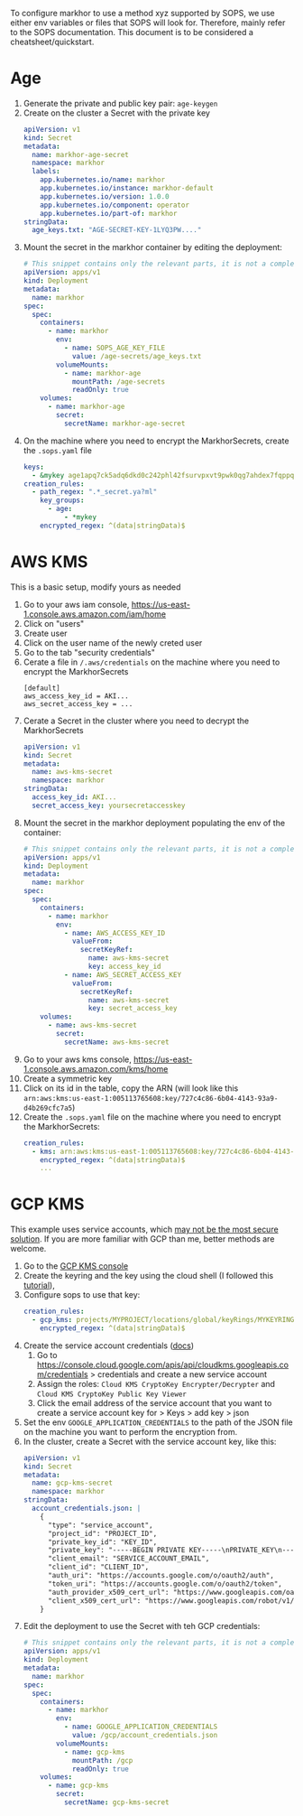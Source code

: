 To configure markhor to use a method xyz supported by SOPS, we use either env variables or files that SOPS will look for.
Therefore, mainly refer to the SOPS documentation. This document is to be considered a cheatsheet/quickstart.

# Age

1. Generate the private and public key pair: `age-keygen`
1. Create on the cluster a Secret with the private key
   ```yaml
   apiVersion: v1
   kind: Secret
   metadata:
     name: markhor-age-secret
     namespace: markhor
     labels:
       app.kubernetes.io/name: markhor
       app.kubernetes.io/instance: markhor-default
       app.kubernetes.io/version: 1.0.0
       app.kubernetes.io/component: operator
       app.kubernetes.io/part-of: markhor
   stringData:
     age_keys.txt: "AGE-SECRET-KEY-1LYQ3PW...."
   ```
1. Mount the secret in the markhor container by editing the deployment:
   ```yaml
   # This snippet contains only the relevant parts, it is not a complete deployment
   apiVersion: apps/v1
   kind: Deployment
   metadata:
     name: markhor
   spec:
     spec:
       containers:
         - name: markhor
           env:
             - name: SOPS_AGE_KEY_FILE
               value: /age-secrets/age_keys.txt
           volumeMounts:
             - name: markhor-age
               mountPath: /age-secrets
               readOnly: true
       volumes:
         - name: markhor-age
           secret:
             secretName: markhor-age-secret
   ```
1. On the machine where you need to encrypt the MarkhorSecrets, create the `.sops.yaml` file
   ```yaml
   keys:
     - &mykey age1apq7ck5adq6dkd0c242phl42fsurvpxvt9pwk0qg7ahdex7fqppqj8pe8y
   creation_rules:
     - path_regex: ".*_secret.ya?ml"
       key_groups:
         - age:
             - *mykey
       encrypted_regex: ^(data|stringData)$
   ```

# AWS KMS

This is a basic setup, modify yours as needed

1. Go to your aws iam console, https://us-east-1.console.aws.amazon.com/iam/home
1. Click on "users"
1. Create user
1. Click on the user name of the newly creted user
1. Go to the tab "security credentials"
1. Cerate a file in `/.aws/credentials` on the machine where you need to encrypt the MarkhorSecrets
   ```
   [default]
   aws_access_key_id = AKI...
   aws_secret_access_key = ...
   ```
1. Cerate a Secret in the cluster where you need to decrypt the MarkhorSecrets
   ```yaml
   apiVersion: v1
   kind: Secret
   metadata:
     name: aws-kms-secret
     namespace: markhor
   stringData:
     access_key_id: AKI...
     secret_access_key: yoursecretaccesskey
   ```
1. Mount the secret in the markhor deployment populating the env of the container:
   ```yaml
   # This snippet contains only the relevant parts, it is not a complete deployment
   apiVersion: apps/v1
   kind: Deployment
   metadata:
     name: markhor
   spec:
     spec:
       containers:
         - name: markhor
           env:
             - name: AWS_ACCESS_KEY_ID
               valueFrom:
                 secretKeyRef:
                   name: aws-kms-secret
                   key: access_key_id
             - name: AWS_SECRET_ACCESS_KEY
               valueFrom:
                 secretKeyRef:
                   name: aws-kms-secret
                   key: secret_access_key
       volumes:
         - name: aws-kms-secret
           secret:
             secretName: aws-kms-secret
   ```
1. Go to your aws kms console, https://us-east-1.console.aws.amazon.com/kms/home
1. Create a symmetric key
1. Click on its id in the table, copy the ARN (will look like this `arn:aws:kms:us-east-1:005113765608:key/727c4c86-6b04-4143-93a9-d4b269cfc7a5`)
1. Create the `.sops.yaml` file on the machine where you need to encrypt the MarkhorSecrets:
   ```yaml
   creation_rules:
     - kms: arn:aws:kms:us-east-1:005113765608:key/727c4c86-6b04-4143-93a9-d4b269cfc7a5
       encrypted_regex: ^(data|stringData)$
       ...
   ```

# GCP KMS

This example uses service accounts, which [may not be the most secure solution](https://cloud.google.com/docs/authentication/application-default-credentials). If you are more familiar with GCP than me, better methods are welcome.

1. Go to the [GCP KMS console](https://console.cloud.google.com/security/kms)
1. Create the keyring and the key using the cloud shell (I followed this [tutorial](https://codelabs.developers.google.com/codelabs/encrypt-and-decrypt-data-with-cloud-kms)),
1. Configure sops to use that key:
   ```yaml
   creation_rules:
     - gcp_kms: projects/MYPROJECT/locations/global/keyRings/MYKEYRING/cryptoKeys/MYKEYNAME
       encrypted_regex: ^(data|stringData)$
   ```
1. Create the service account credentials ([docs](https://cloud.google.com/iam/docs/keys-create-delete#creating))
   1. Go to https://console.cloud.google.com/apis/api/cloudkms.googleapis.com/credentials > credentials and create a new service account
   1. Assign the roles: `Cloud KMS CryptoKey Encrypter/Decrypter` and `Cloud KMS CryptoKey Public Key Viewer`
   1. Click the email address of the service account that you want to create a service account key for > Keys > add key > json
1. Set the env `GOOGLE_APPLICATION_CREDENTIALS` to the path of the JSON file on the machine you want to perform the encryption from.
1. In the cluster, create a Secret with the service account key, like this:
   ```yaml
   apiVersion: v1
   kind: Secret
   metadata:
     name: gcp-kms-secret
     namespace: markhor
   stringData:
     account_credentials.json: |
       {
         "type": "service_account",
         "project_id": "PROJECT_ID",
         "private_key_id": "KEY_ID",
         "private_key": "-----BEGIN PRIVATE KEY-----\nPRIVATE_KEY\n-----END PRIVATE KEY-----\n",
         "client_email": "SERVICE_ACCOUNT_EMAIL",
         "client_id": "CLIENT_ID",
         "auth_uri": "https://accounts.google.com/o/oauth2/auth",
         "token_uri": "https://accounts.google.com/o/oauth2/token",
         "auth_provider_x509_cert_url": "https://www.googleapis.com/oauth2/v1/certs",
         "client_x509_cert_url": "https://www.googleapis.com/robot/v1/metadata/x509/SERVICE_ACCOUNT_EMAIL"
       }
   ```
1. Edit the deployment to use the Secret with teh GCP credentials:
   ```yaml
   # This snippet contains only the relevant parts, it is not a complete deployment
   apiVersion: apps/v1
   kind: Deployment
   metadata:
     name: markhor
   spec:
     spec:
       containers:
         - name: markhor
           env:
             - name: GOOGLE_APPLICATION_CREDENTIALS
               value: /gcp/account_credentials.json
           volumeMounts:
             - name: gcp-kms
               mountPath: /gcp
               readOnly: true
       volumes:
         - name: gcp-kms
           secret:
             secretName: gcp-kms-secret
   ```
